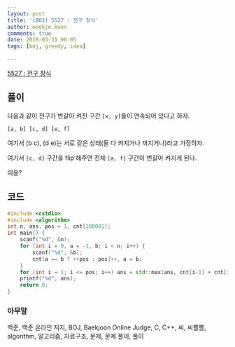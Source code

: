 ```yaml
---
layout: post
title: '[BOJ] 5527 : 전구 장식'
author: wookje.kwon
comments: true
date: 2018-03-31 00:05
tags: [boj, greedy, idea]

---
```


[5527 : 전구 장식](https://www.acmicpc.net/problem/5527)

## 풀이

다음과 같이 전구가 번갈아 켜진 구간 `[x, y]`들이 연속되어 있다고 하자.

`[a, b] [c, d] [e, f]`

여기서 (b c), (d e)는 서로 같은 상태(둘 다 켜지거나 꺼지거나)라고 가정하자.

여기서 `[c, d]` 구간을 flip 해주면 전체 `[a, f]` 구간이 번갈아 켜지게 된다.

띠용?

## 코드

```cpp
#include <cstdio>
#include <algorithm>
int n, ans, pos = 1, cnt[100001];
int main() {
	scanf("%d", &n);
	for (int i = 0, a = -1, b; i < n; i++) {
		scanf("%d", &b);
		cnt[a == b ? ++pos : pos]++, a = b;
	}
	for (int i = 1; i <= pos; i++) ans = std::max(ans, cnt[i-1] + cnt[i] + cnt[i+1]);
	printf("%d", ans);
	return 0;
}
```

### 아무말  
백준, 백준 온라인 저지, BOJ, Baekjoon Online Judge, C, C++, 씨, 씨쁠쁠, algorithm, 알고리즘, 자료구조, 문제, 문제 풀이, 풀이
